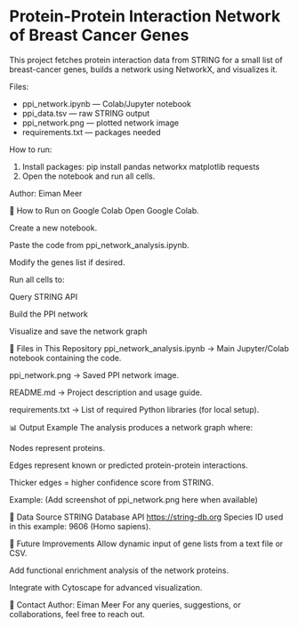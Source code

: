 # Protein-Protein Interaction Network of Breast Cancer Genes

This project fetches protein interaction data from STRING for a small list of breast-cancer genes,
builds a network using NetworkX, and visualizes it.

Files:
- ppi_network.ipynb — Colab/Jupyter notebook
- ppi_data.tsv — raw STRING output
- ppi_network.png — plotted network image
- requirements.txt — packages needed

How to run:
1. Install packages: pip install pandas networkx matplotlib requests
2. Open the notebook and run all cells.

Author: Eiman Meer



🚀 How to Run on Google Colab
Open Google Colab.

Create a new notebook.

Paste the code from ppi_network_analysis.ipynb.

Modify the genes list if desired.

Run all cells to:

Query STRING API

Build the PPI network

Visualize and save the network graph

📂 Files in This Repository
ppi_network_analysis.ipynb → Main Jupyter/Colab notebook containing the code.

ppi_network.png → Saved PPI network image.

README.md → Project description and usage guide.

requirements.txt → List of required Python libraries (for local setup).

📊 Output Example
The analysis produces a network graph where:

Nodes represent proteins.

Edges represent known or predicted protein-protein interactions.

Thicker edges = higher confidence score from STRING.

Example:
(Add screenshot of ppi_network.png here when available)

📜 Data Source
STRING Database API
https://string-db.org
Species ID used in this example: 9606 (Homo sapiens).

🔮 Future Improvements
Allow dynamic input of gene lists from a text file or CSV.

Add functional enrichment analysis of the network proteins.

Integrate with Cytoscape for advanced visualization.

📧 Contact
Author: Eiman Meer
For any queries, suggestions, or collaborations, feel free to reach out.
